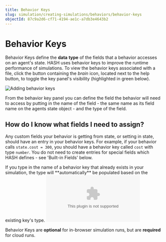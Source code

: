 ```yaml
---
title: Behavior Keys
slug: simulation/creating-simulations/behaviors/behavior-keys
objectId: 87c9a2d6-cf71-4194-ae1c-a7db3e4643b2
---
```


# Behavior Keys

Behavior Keys define the **data** **type** of the fields that a behavior accesses on an agent's state. HASH uses behavior keys to improve the runtime performance of simulations. To view the behavior keys associated with a file, click the button containing the _brain_ icon, located next to the help button, to toggle the key panel's visibility \(highlighted in green below\).

![Adding behavior keys](https://cdn-us1.hash.ai/site/docs/image%20%2866%29.png)

From the behavior key panel you can define the field the behavior will need to access by putting in the name of the field - the same name as its field name on the agents state object - and the type of the field.

## How do I know what fields I need to assign?

Any custom fields your behavior is getting from state, or setting in state, should have an entry in your behavior keys. For example, if your behavior calls `state.cost = 300`, you should have a behavior key called `cost` with type `number`. You do not need to create entries for special fields which HASH defines - see 'Built-in Fields' below.

<Hint style="info">
If you type in the name of a behavior key that already exists in your simulation, the type will **automatically** be populated based on the existing key's type.
</Hint>

<Embed type="youtube" url="https://youtu.be/oBrDX6JDCN8" caption="" />

<Hint style="warning">
  
Behavior Keys are **optional** for in-browser simulation runs, but are **required** for cloud runs.
  
</Hint>

